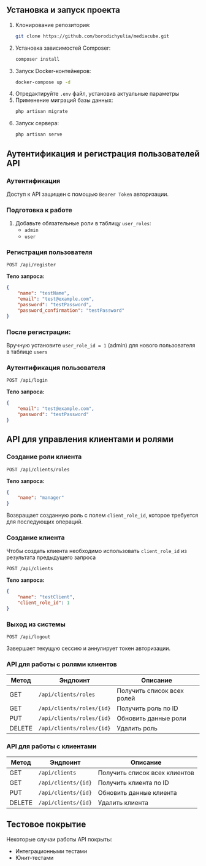 ## Установка и запуск проекта

1. Клонирование репозитория:
   ```bash
   git clone https://github.com/borodichyulia/mediacube.git
2. Установка зависимостей Composer:
   ```bash
   composer install
3. Запуск Docker-контейнеров:
   ```bash
   docker-compose up -d
4. Отредактируйте `.env` файл, установив актуальные параметры
5. Применение миграций базы данных:
   ```bash
   php artisan migrate
6. Запуск сервера:
   ```bash
   php artisan serve

## Аутентификация и регистрация пользователей API

### Аутентификация
Доступ к API защищен с помощью `Bearer Token` авторизации.

### Подготовка к работе
1. Добавьте обязательные роли в таблицу `user_roles`:
    - `admin`
    - `user`

### Регистрация пользователя
`POST /api/register`

**Тело запроса:**
```json
{
    "name": "testName",
    "email": "test@example.com",
    "password": "testPassword",
    "password_confirmation": "testPassword"
}
```

### После регистрации:
Вручную установите `user_role_id = 1` (admin) для нового пользователя в таблице `users`

### Аутентификация пользователя
`POST /api/login`

**Тело запроса:**
```json
{
    "email": "test@example.com",
    "password": "testPassword"
}
```
## API для управления клиентами и ролями

### Создание роли клиента
`POST /api/clients/roles`

**Тело запроса:**
```json
{
    "name": "manager"
}
```
Возвращает созданную роль с полем `client_role_id`, которое требуется для последующих операций.

### Создание клиента
Чтобы создать клиента необходимо использовать `client_role_id` из результата предыдущего запроса

`POST /api/clients`

**Тело запроса:**
```json
{
    "name": "testClient",
    "client_role_id": 1
}
```

### Выход из системы
`POST /api/logout`

Завершает текущую сессию и аннулирует токен авторизации.


### API для работы с ролями клиентов
| Метод | Эндпоинт                  | Описание                   |
|-------|---------------------------|----------------------------|
| GET   | `/api/clients/roles`      | Получить список всех ролей |
| GET   | `/api/clients/roles/{id}` | Получить роль по ID        |
| PUT   | `/api/clients/roles/{id}` | Обновить данные роли       |
| DELETE| `/api/clients/roles/{id}` | Удалить роль               |

### API для работы с клиентами
| Метод | Эндпоинт               | Описание                          |
|-------|------------------------|-----------------------------------|
| GET   | `/api/clients`         | Получить список всех клиентов     | 
| GET   | `/api/clients/{id}`    | Получить клиента по ID            |
| PUT   | `/api/clients/{id}`    | Обновить данные клиента           |
| DELETE| `/api/clients/{id}`    | Удалить клиента                   |


## Тестовое покрытие
Некоторые случаи работы API покрыты:
- Интеграционными тестами
- Юнит-тестами
